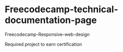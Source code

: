 # Freecodecamp-technical-documentation-page
Freecodecamp-Responsive-web-design

Required project to earn certification

